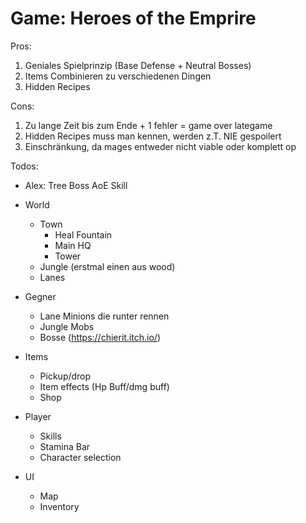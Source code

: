 # Game: Heroes of the Emprire

Pros:
1. Geniales Spielprinzip (Base Defense + Neutral Bosses)
2. Items Combinieren zu verschiedenen Dingen
3. Hidden Recipes

Cons:
1. Zu lange Zeit bis zum Ende + 1 fehler = game over lategame
2. Hidden Recipes muss man kennen, werden z.T. NIE gespoilert
3. Einschränkung, da mages entweder nicht viable oder komplett op

Todos:
- Alex: Tree Boss AoE Skill

- World
  - Town
    - Heal Fountain
    - Main HQ
    - Tower
  - Jungle (erstmal einen aus wood)
  - Lanes

- Gegner
  - Lane Minions die runter rennen
  - Jungle Mobs
  - Bosse (https://chierit.itch.io/)

- Items
  - Pickup/drop
  - Item effects (Hp Buff/dmg buff)
  - Shop

- Player
  - Skills
  - Stamina Bar
  - Character selection

- UI
  - Map
  - Inventory